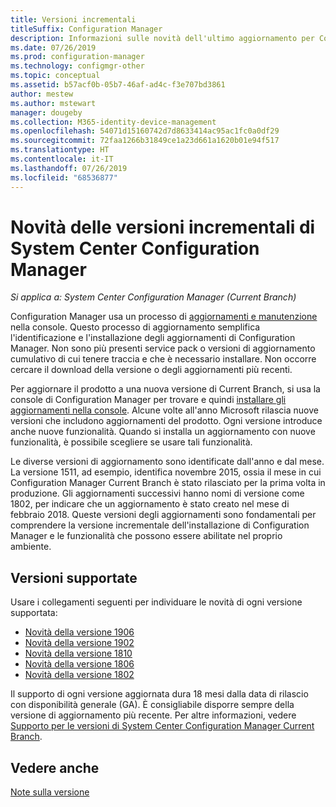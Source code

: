 ```yaml
---
title: Versioni incrementali
titleSuffix: Configuration Manager
description: Informazioni sulle novità dell'ultimo aggiornamento per Configuration Manager.
ms.date: 07/26/2019
ms.prod: configuration-manager
ms.technology: configmgr-other
ms.topic: conceptual
ms.assetid: b57acf0b-05b7-46af-ad4c-f3e707bd3861
author: mestew
ms.author: mstewart
manager: dougeby
ms.collection: M365-identity-device-management
ms.openlocfilehash: 54071d15160742d7d8633414ac95ac1fc0a0df29
ms.sourcegitcommit: 72faa1266b31849ce1a23d661a1620b01e94f517
ms.translationtype: HT
ms.contentlocale: it-IT
ms.lasthandoff: 07/26/2019
ms.locfileid: "68536877"
---
```

# <a name="whats-new-in-configuration-manager-incremental-versions"></a>Novità delle versioni incrementali di System Center Configuration Manager

*Si applica a: System Center Configuration Manager (Current Branch)*

Configuration Manager usa un processo di [aggiornamenti e manutenzione](/sccm/core/servers/manage/updates) nella console. Questo processo di aggiornamento semplifica l'identificazione e l'installazione degli aggiornamenti di Configuration Manager. Non sono più presenti service pack o versioni di aggiornamento cumulativo di cui tenere traccia e che è necessario installare. Non occorre cercare il download della versione o degli aggiornamenti più recenti.

Per aggiornare il prodotto a una nuova versione di Current Branch, si usa la console di Configuration Manager per trovare e quindi [installare gli aggiornamenti nella console](/sccm/core/servers/manage/install-in-console-updates). Alcune volte all'anno Microsoft rilascia nuove versioni che includono aggiornamenti del prodotto. Ogni versione introduce anche nuove funzionalità. Quando si installa un aggiornamento con nuove funzionalità, è possibile scegliere se usare tali funzionalità.

Le diverse versioni di aggiornamento sono identificate dall'anno e dal mese. La versione 1511, ad esempio, identifica novembre 2015, ossia il mese in cui Configuration Manager Current Branch è stato rilasciato per la prima volta in produzione. Gli aggiornamenti successivi hanno nomi di versione come 1802, per indicare che un aggiornamento è stato creato nel mese di febbraio 2018. Queste versioni degli aggiornamenti sono fondamentali per comprendere la versione incrementale dell'installazione di Configuration Manager e le funzionalità che possono essere abilitate nel proprio ambiente.


## <a name="supported-versions"></a>Versioni supportate

Usare i collegamenti seguenti per individuare le novità di ogni versione supportata:

- [Novità della versione 1906](/sccm/core/plan-design/changes/whats-new-in-version-1906)  
- [Novità della versione 1902](/sccm/core/plan-design/changes/whats-new-in-version-1902)  
- [Novità della versione 1810](/sccm/core/plan-design/changes/whats-new-in-version-1810)  
- [Novità della versione 1806](/sccm/core/plan-design/changes/whats-new-in-version-1806)  
- [Novità della versione 1802](/sccm/core/plan-design/changes/whats-new-in-version-1802)  

Il supporto di ogni versione aggiornata dura 18 mesi dalla data di rilascio con disponibilità generale (GA).  È consigliabile disporre sempre della versione di aggiornamento più recente. Per altre informazioni, vedere [Supporto per le versioni di System Center Configuration Manager Current Branch](/sccm/core/servers/manage/current-branch-versions-supported).  


## <a name="see-also"></a>Vedere anche

[Note sulla versione](/sccm/core/servers/deploy/install/release-notes)
